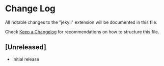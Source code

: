 # Change Log

All notable changes to the "jekyll" extension will be documented in this file.

Check [Keep a Changelog](http://keepachangelog.com/) for recommendations on how to structure this file.

## [Unreleased]

- Initial release